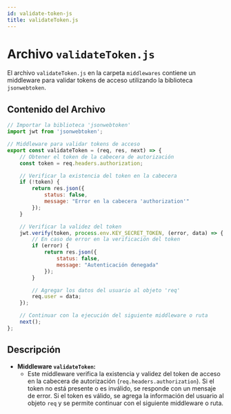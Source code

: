 ```yaml
---
id: validate-token-js
title: validateToken.js
---
```


# Archivo `validateToken.js`

El archivo `validateToken.js` en la carpeta `middlewares` contiene un middleware para validar tokens de acceso utilizando la biblioteca `jsonwebtoken`.

## Contenido del Archivo

```jsx
// Importar la biblioteca 'jsonwebtoken'
import jwt from 'jsonwebtoken';

// Middleware para validar tokens de acceso
export const validateToken = (req, res, next) => {
    // Obtener el token de la cabecera de autorización
    const token = req.headers.authorization;

    // Verificar la existencia del token en la cabecera
    if (!token) {
        return res.json({
            status: false,
            message: "Error en la cabecera 'authorization'"
        });
    }

    // Verificar la validez del token
    jwt.verify(token, process.env.KEY_SECRET_TOKEN, (error, data) => {
        // En caso de error en la verificación del token
        if (error) {
            return res.json({
                status: false,
                message: "Autenticación denegada"
            });
        }

        // Agregar los datos del usuario al objeto 'req'
        req.user = data;
    });

    // Continuar con la ejecución del siguiente middleware o ruta
    next();
};
```

## Descripción

- **Middleware `validateToken`:**
  - Este middleware verifica la existencia y validez del token de acceso en la cabecera de autorización (`req.headers.authorization`). Si el token no está presente o es inválido, se responde con un mensaje de error. Si el token es válido, se agrega la información del usuario al objeto `req` y se permite continuar con el siguiente middleware o ruta.
